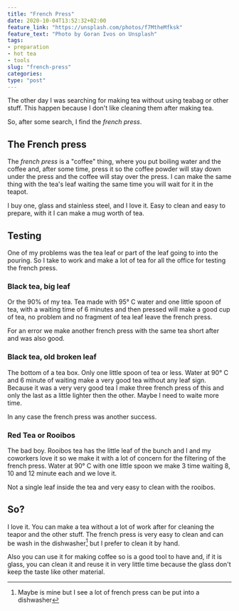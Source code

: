 ```yaml
---
title: "French Press"
date: 2020-10-04T13:52:32+02:00
feature_link: "https://unsplash.com/photos/f7MtheMfksk"
feature_text: "Photo by Goran Ivos on Unsplash"
tags:
- preparation
- hot tea
- tools
slug: "french-press"
categories: 
type: "post"
---
```


The other day I was searching for making tea without using teabag or other stuff. This happen because I don't like cleaning them after making tea.

So, after some search, I find the *french press*. 

## The French press

The *french press* is a "coffee" thing, where you put boiling water and the coffee and, after some time, press it so the coffee powder will stay down under the press and the coffee will stay over the press. I can make the same thing with the tea's leaf waiting the same time you will wait for it in the teapot.

I buy one, glass and stainless steel, and I love it. Easy to clean and easy to prepare, with it I can make a mug worth of tea. 

## Testing

One of my problems was the tea leaf or part of the leaf going to into the pouring. So I take to work and make a lot of tea for all the office for testing the french press.

### Black tea, big leaf

Or the 90% of my tea. Tea made with 95° C water and one little spoon of tea, with a waiting time of 6 minutes and then pressed will make a good cup of tea, no problem and no fragment of tea leaf leave the french press.

For an error we make another french press with the same tea short after and was also good.

### Black tea, old broken leaf

The bottom of a tea box. Only one little spoon of tea or less. Water at 90° C and 6 minute of waiting make a very good tea without any leaf sign. Because it was a very very good tea I make three french press of this and only the last as a little lighter then the other. Maybe I need to waite more time.

In any case the french press was another success.

### Red Tea or Rooibos

The bad boy. Rooibos tea has the little leaf of the bunch and I and my coworkers love it so we make it with a lot of concern for the filtering of the french press. Water at 90° C with one little spoon we make 3 time waiting 8, 10 and 12 minute each and we love it.

Not a single leaf inside the tea and very easy to clean with the rooibos.

## So?

I love it. You can make a tea without a lot of work after for cleaning the teapor and the other stuff. The french press is very easy to clean and can be wash in the dishwasher[^1] but I prefer to clean it by hand.

Also you can use it for making coffee so is a good tool to have and, if it is glass, you can clean it and reuse it in very little time because the glass don't keep the taste like other material.

[^1]: Maybe is mine but I see a lot of french press can be put into a dishwasher
